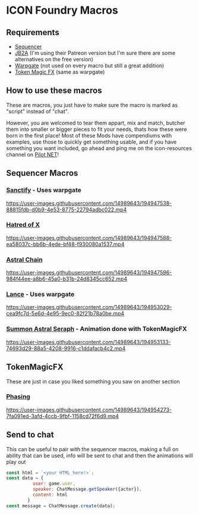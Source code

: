 # ICON Foundry Macros



## Requirements
* [Sequencer](https://foundryvtt.com/packages/sequencer)
* [JB2A](https://jb2a.com/) (I'm using their Patreon version but I'm sure there are some alternatives on the free version)
* [Warpgate](https://foundryvtt.com/packages/warpgate) (not used on every macro but still a great addition)
* [Token Magic FX](https://foundryvtt.com/packages/tokenmagic) (same as warpgate)

## How to use these macros

These are macros, you just have to make sure the macro is marked as "script" instead of "chat".

However, you are welcomed to tear them appart, mix and match, butcher them into smaller or bigger pieces to fit your needs, thats how these were born in the first place! Most of these Mods have compendiums with examples, use those to quickly get something usable, and if you have something you want included, go ahead and ping me on the icon-resources channel on [Pilot NET](https://discord.gg/b8g49Bqf)!

## Sequencer Macros

### [Sanctify](https://github.com/Tronikart/ICON-Foundry-Macros/blob/main/macros/sanctify.js) - Uses warpgate
https://user-images.githubusercontent.com/14989643/194947538-88815fdb-d0b9-4e53-8775-22794adbc022.mp4


### [Hatred of X](https://github.com/Tronikart/ICON-Foundry-Macros/blob/main/macros/hatred%20of%20x.js)
https://user-images.githubusercontent.com/14989643/194947588-ea58037c-bb6b-4ede-bf48-f930080a1537.mp4


### [Astral Chain](https://github.com/Tronikart/ICON-Foundry-Macros/blob/main/macros/astral%20chain.js)
https://user-images.githubusercontent.com/14989643/194947596-984f44ee-a8b6-45a0-b31b-24d8345cc652.mp4

### [Lance](https://github.com/Tronikart/ICON-Foundry-Macros/blob/main/macros/lance.js) - Uses warpgate
https://user-images.githubusercontent.com/14989643/194953029-cea9fc7d-5e6d-4e95-9ec0-82f21b78a0be.mp4

### [Summon Astral Seraph](https://github.com/Tronikart/ICON-Foundry-Macros/blob/main/macros/astral_seraph.js) - Animation done with TokenMagicFX
https://user-images.githubusercontent.com/14989643/194953133-74693d29-88a5-4208-9916-c1ddafacb4c2.mp4

## TokenMagicFX

These are just in case you liked something you saw on another section

### [Phasing](https://github.com/Tronikart/ICON-Foundry-Macros/blob/main/macros/phasing_fx.js)
https://user-images.githubusercontent.com/14989643/194954273-7fa091ed-3afd-4ccb-9fbf-1158cd72f6d9.mp4




## Send to chat

This can be useful to pair with the sequencer macros, making a full on ability that can be used, info will be sent to chat and then the animations will play out


```js
const html = `<your HTML here!>`;
const data = {
          user: game.user,
          speaker: ChatMessage.getSpeaker({actor}),
          content: html
        }
const message = ChatMessage.create(data);
```

